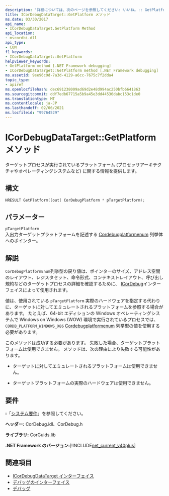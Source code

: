 ```yaml
---
description: '詳細については、次のページを参照してください: いいね。:: GetPlatform メソッド'
title: ICorDebugDataTarget::GetPlatform メソッド
ms.date: 03/30/2017
api_name:
- ICorDebugDataTarget.GetPlatform Method
api_location:
- mscordbi.dll
api_type:
- COM
f1_keywords:
- ICorDebugDataTarget::GetPlatform
helpviewer_keywords:
- GetPlatform method [.NET Framework debugging]
- ICorDebugDataTarget::GetPlatform method [.NET Framework debugging]
ms.assetid: 9ee96c9d-7a3d-4129-a6cc-7675c7f2dda4
topic_type:
- apiref
ms.openlocfilehash: dec691238009ad69d2e48d994ac250bfb6641863
ms.sourcegitcommit: ddf7edb67715a5b9a45e3dd44536dabc153c1de0
ms.translationtype: MT
ms.contentlocale: ja-JP
ms.lasthandoff: 02/06/2021
ms.locfileid: "99764529"
---
```

# <a name="icordebugdatatargetgetplatform-method"></a>ICorDebugDataTarget::GetPlatform メソッド

ターゲットプロセスが実行されているプラットフォーム (プロセッサアーキテクチャやオペレーティングシステムなど) に関する情報を提供します。  
  
## <a name="syntax"></a>構文  
  
```cpp  
HRESULT GetPlatform([out] CorDebugPlatform * pTargetPlatform);  
```  
  
## <a name="parameters"></a>パラメーター  

 `pTargetPlatform`  
 入出力ターゲットプラットフォームを記述する [Cordebugplatformenum](cordebugplatform-enumeration.md) 列挙体へのポインター。  
  
## <a name="remarks"></a>解説  

 `CorDebugPlatformEnum`列挙型の戻り値は、ポインターのサイズ、アドレス空間のレイアウト、レジスタセット、命令形式、コンテキストレイアウト、呼び出し規約などのターゲットプロセスの詳細を確認するために、 [ICorDebug](icordebug-interface.md)インターフェイスによって使用されます。  
  
 値は、使用されている `pTargetPlatform` 実際のハードウェアを指定する代わりに、ターゲットに対してエミュレートされるプラットフォームを参照する場合があります。 たとえば、64-bit エディションの Windows オペレーティングシステムで Windows on Windows (WOW) 環境で実行されているプロセスでは、 `CORDB_PLATFORM_WINDOWS_X86` [Cordebugplatformenum](cordebugplatform-enumeration.md) 列挙型の値を使用する必要があります。  
  
 このメソッドは成功する必要があります。 失敗した場合、ターゲットプラットフォームは使用できません。 メソッドは、次の理由により失敗する可能性があります。  
  
- ターゲットに対してエミュレートされるプラットフォームは使用できません。  
  
- ターゲットプラットフォームの実際のハードウェアは使用できません。  
  
## <a name="requirements"></a>要件  

 **:**「[システム要件](../../get-started/system-requirements.md)」を参照してください。  
  
 **ヘッダー:** CorDebug.idl、CorDebug.h  
  
 **ライブラリ:** CorGuids.lib  
  
 **.NET Framework のバージョン:**[!INCLUDE[net_current_v40plus](../../../../includes/net-current-v40plus-md.md)]  
  
## <a name="see-also"></a>関連項目

- [ICorDebugDataTarget インターフェイス](icordebugdatatarget-interface.md)
- [デバッグのインターフェイス](debugging-interfaces.md)
- [デバッグ](index.md)
